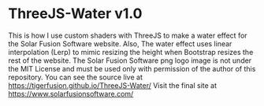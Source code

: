 # ThreeJS-Water v1.0
This is how I use custom shaders with ThreeJS to make a water effect for the Solar Fusion Software website. Also, The water effect uses linear interpolation (Lerp) to mimic resizing the height when Bootstrap resizes the rest of the website. The Solar Fusion Software png logo image is not under the MIT License and must be used only with permission of the author of this repository.
You can see the source live at https://tigerfusion.github.io/ThreeJS-Water/
Visit the final site at https://www.solarfusionsoftware.com/
